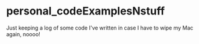 # personal_codeExamplesNstuff
Just keeping a log of some code I've written in case I have to wipe my Mac again, noooo!
